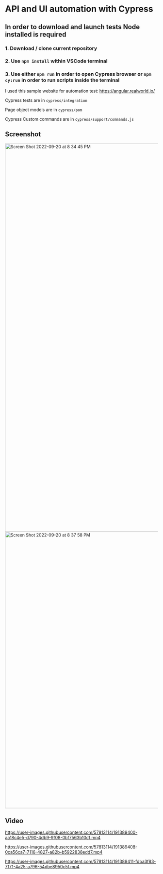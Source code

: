 # API and UI automation with Cypress
## In order to download and launch tests Node installed is required 
### 1. Download / clone current repository
### 2. Use `npm install` within VSCode terminal
### 3. Use either `npm run` in order to open Cypress browser or `npm cy:run` in order to run scripts inside the terminal

I used this sample website for automation test: https://angular.realworld.io/

Cypress tests are in `cypress/integration`

Page object models are in `cypress/pom`

Cypress Custom commands are in `cypress/support/commands.js`

## Screenshot 
<img width="1281" alt="Screen Shot 2022-09-20 at 8 34 45 PM" src="https://user-images.githubusercontent.com/57813114/191389442-877ac1cf-edc6-4815-bb71-851b058fddbe.png">
<img width="912" alt="Screen Shot 2022-09-20 at 8 37 58 PM" src="https://user-images.githubusercontent.com/57813114/191389449-562230de-6a9f-4621-b33e-40b256781464.png">


## Video



https://user-images.githubusercontent.com/57813114/191389400-aa18c4e5-d790-4db9-9f08-0bf7563b10c1.mp4




https://user-images.githubusercontent.com/57813114/191389408-0ca56ca7-7116-4827-a82b-b5922838edd7.mp4




https://user-images.githubusercontent.com/57813114/191389411-fdba3f83-7171-4a25-a796-54dbe8950c5f.mp4

